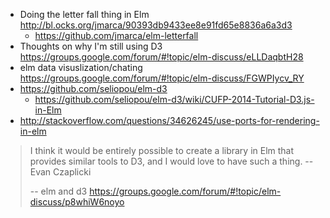 - Doing the letter fall thing in Elm http://bl.ocks.org/jmarca/90393db9433ee8e91fd65e8836a6a3d3
  - https://github.com/jmarca/elm-letterfall
- Thoughts on why I'm still using D3 https://groups.google.com/forum/#!topic/elm-discuss/eLLDaqbtH28
- elm data visuslization/chating https://groups.google.com/forum/#!topic/elm-discuss/FGWPIycv_RY
- https://github.com/seliopou/elm-d3
  - https://github.com/seliopou/elm-d3/wiki/CUFP-2014-Tutorial-D3.js-in-Elm
- http://stackoverflow.com/questions/34626245/use-ports-for-rendering-in-elm

>I think it would be entirely possible to create a library in Elm that provides similar tools to D3, and I would love to have such a thing. -- Evan Czaplicki
>
>-- elm and d3 https://groups.google.com/forum/#!topic/elm-discuss/p8whiW6noyo
